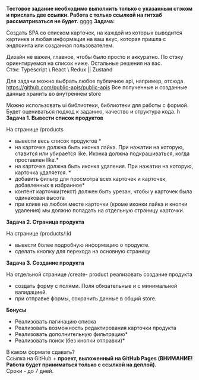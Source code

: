 **Тестовое задание необходимо выполнить только с указанным стэком и прислать две ссылки. Работа с только ссылкой на гитхаб рассматриваться не будет.**
gggg
**Задача:**

Создать SPA со списком карточек, на каждой из которых выводится картинка и любая информация на ваш вкус, которая пришла с эндпоинта или созданная пользователем.

Дизайн не важен, главное, чтобы было просто и аккуратно. По стэку ориентируемся на список ниже. Остальные решения на вас.  
Стэк: Typescript \\ React \\ Redux || Zustand

Для задачи можно выбрать любое публичное api, например, отсюда https://github.com/public-apis/public-apis Все полученные и созданные данные хранить во внутреннем store

Можно использовать ui библиотеки, библиотеки для работы с формой.   
Будет оцениваться подход к заданию, качество и структура кода.
h
**Задача 1\. Вывести список продуктов**

На странице /products

- вывести весь список продуктов \*
- на карточке должна быть иконка лайка. При нажатии на которую, ставится или убирается like. Иконка должна подкрашиваться, когда проставлен like.\*
- на карточке должна быть иконка удаления. При нажатии на которую, карточка удаляется. \*
- добавить фильтр для просмотра всех карточек и карточек, добавленных в избранное\*
- контент карточки(текст) должен быть урезан, чтобы у карточек была одинаковая высота
- при клике на любом месте карточки (кроме иконки лайка и кнопки удаления) мы должно попадать на отдельную страницу карточки.

**Задача 2\. Страница продукта**

На странице /products/:id

- вывести более подробную информацию о продукте.
- сделать кнопку для перехода на основную страницу

**Задача 3\. Создание продукта**

На отдельной странице /create- product реализовать создание продукта

- создать форму с полями. Поля обязательные и с минимальной валидацией.
- при отправке формы, сохранить данные в общий store.

**Бонусы**

- Реализовать пагинацию списка
- Реализовать возможность редактирования карточки продукта
- Реализовать дополнительную фильтрацию\*
- Реализовать поиск (без кнопки отправки)\*

В каком формате сдавать?  
Ссылка на GitHub \+ **проект, выложенный на GitHub Pages (ВНИМАНИЕ\! Работа будет приниматься только с ссылкой на деплой).**  
Сроки \- до 7 дней.
